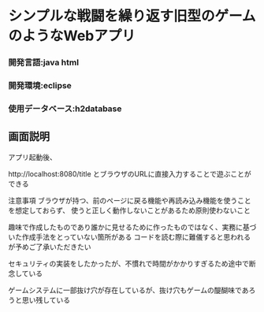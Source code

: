 # シンプルな戦闘を繰り返す旧型のゲームのようなWebアプリ
### 開発言語:java html
### 開発環境:eclipse
### 使用データベース:h2database

## 画面説明

アプリ起動後、

http://localhost:8080/title
とブラウザのURLに直接入力することで遊ぶことができる

注意事項
ブラウザが持つ、前のページに戻る機能や再読み込み機能を使うことを想定しておらず、
使うと正しく動作しないことがあるため原則使わないこと

趣味で作成したものであり誰かに見せるために作ったものではなく、実務に基づいた作成手法をとっていない箇所がある
コードを読む際に難儀すると思われるが予めご了承いただきたい

セキュリティの実装をしたかったが、不慣れで時間がかかりすぎるため途中で断念している

ゲームシステムに一部抜け穴が存在しているが、抜け穴もゲームの醍醐味であろうと思い残している
